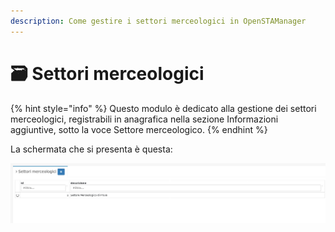 ```yaml
---
description: Come gestire i settori merceologici in OpenSTAManager
---
```


# 🗃 Settori merceologici

{% hint style="info" %}
Questo modulo è dedicato alla gestione dei settori merceologici, registrabili in anagrafica nella sezione Informazioni aggiuntive, sotto la voce Settore merceologico.
{% endhint %}

La schermata che si presenta è questa:

![](<../../../.gitbook/assets/image (419).png>)
